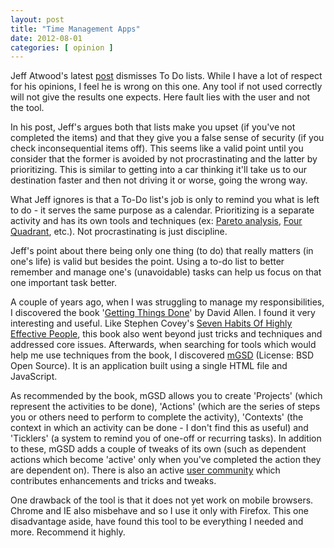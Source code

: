 ```yaml
---
layout: post
title: "Time Management Apps"
date: 2012-08-01
categories: [ opinion ]
---
```

Jeff Atwood's latest [post](http://www.codinghorror.com/blog/2012/10/todont.html) dismisses To Do lists. While I have a lot of respect for his opinions, I feel he is wrong on this one. Any tool if not used correctly will not give the results one expects. Here fault lies with the user and not the tool.

In his post, Jeff's argues both that lists make you upset (if you've not completed the items) and that they give you a false sense of security (if you check inconsequential items off). This seems like a valid point until you consider that the former is avoided by not procrastinating and the latter by prioritizing. This is  similar to getting into a car thinking it'll take us to our destination faster and then not driving it or worse, going the wrong way.

What Jeff ignores is that a To-Do list's job is only to remind you what is left to do - it serves the same purpose as a calendar. Prioritizing is a separate activity and has its own tools and techniques (ex: [Pareto analysis](http://en.wikipedia.org/wiki/Pareto_analysis), [Four Quadrant](http://en.wikipedia.org/wiki/Time_management#The_Eisenhower_Method), etc.). Not procrastinating is just discipline.

Jeff's point about there being only one thing (to do) that really matters (in one's life) is valid but besides the point. Using a to-do list to better remember and manage one's (unavoidable) tasks can help us focus on that one important task better. 

A couple of years ago, when I was struggling to manage my responsibilities, I discovered the book '[Getting Things Done](http://en.wikipedia.org/wiki/Getting_Things_Done)' by David Allen. I found it very interesting and useful. Like Stephen Covey's [Seven Habits Of Highly Effective People](http://en.wikipedia.org/wiki/Seven_Habits_of_Highly_Effective_People), this book also went beyond just tricks and techniques and addressed core issues. Afterwards, when searching for tools which would help me use techniques from the book, I discovered [mGSD](http://mgsd.tiddlyspot.com/#mGSD) (License: BSD Open Source). It is an application built using a single HTML file and JavaScript. 

As recommended by the book, mGSD allows you to create 'Projects' (which represent the activities to be done), 'Actions' (which are the series of steps you or others need to perform  to complete the activity), 'Contexts' (the context in which an activity can be done - I don't find this as useful) and 'Ticklers' (a system to remind you of one-off or recurring tasks). In addition to these, mGSD adds a couple of tweaks of its own (such as dependent actions which become 'active' only when you've completed the action they are dependent on). There is also an active [user community](https://groups.google.com/forum/#!forum/gtd-tiddlywiki) which contributes enhancements and tricks and tweaks.

One drawback of the tool is that it does not yet work on mobile browsers. Chrome and IE also misbehave and so I use it only with Firefox. This one disadvantage aside, have found this tool to be everything I needed and more. Recommend it highly. 